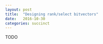```yaml
---
layout: post
title:  "Designing rank/select bitvectors"
date:   2016-10-30
categories: succinct
---
```

TODO

